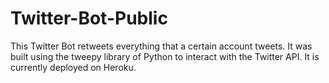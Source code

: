 # Twitter-Bot-Public

This Twitter Bot retweets everything that a certain account tweets. It was built using the tweepy library of Python to interact with the Twitter API. It is currently deployed on Heroku.

